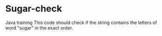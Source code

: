 # Sugar-check
Java training
This code should check if the string contains the letters of word "sugar" in the exact order.
